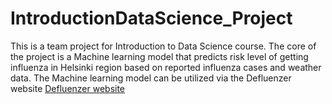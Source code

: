 # IntroductionDataScience_Project
This is a team project for Introduction to Data Science course. The core of the project is a Machine learning model that predicts risk level of getting influenza in Helsinki region based on reported influenza cases and weather data. The Machine learning model can be utilized via the Defluenzer website [Defluenzer website](https://defluenzer.streamlit.app/)
